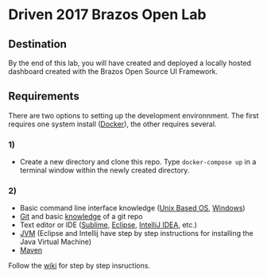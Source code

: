 # Driven 2017 Brazos Open Lab

## Destination
By the end of this lab, you will have created and deployed a locally hosted dashboard created with the Brazos Open Source UI Framework. 

## Requirements
There are two options to setting up the development environnment. The first requires one system install ([Docker](https://docs.docker.com/engine/installation/)), the other requires several.

### 1)
* Create a new directory and clone this repo. Type `docker-compose up` in a terminal window within the newly created directory.

### 2)
* Basic command line interface knowledge ([Unix Based OS](https://learntocodewith.me/command-line/unix-command-cheat-sheet/), [Windows](http://www.cs.columbia.edu/~sedwards/classes/2017/1102-spring/Command%20Prompt%20Cheatsheet.pdf))
* [Git](https://git-scm.com/book/en/v2/Getting-Started-Installing-Git) and basic [knowledge](https://www.codeschool.com/courses/try-git) of a git repo
* Text editor or IDE ([Sublime](https://www.sublimetext.com/3), [Eclipse](https://wiki.eclipse.org/Eclipse/Installation), [IntelliJ IDEA](https://www.jetbrains.com/idea/download/#section=mac), etc.) 
* [JVM](https://java.com/en/download/) (Eclipse and Intellij have step by step instructions for installing the Java Virtual Machine)
* [Maven](https://maven.apache.org/install.html)

Follow the [wiki](https://github.com/aaronbretz/brazos-open-lab/wiki) for step by step insructions.

